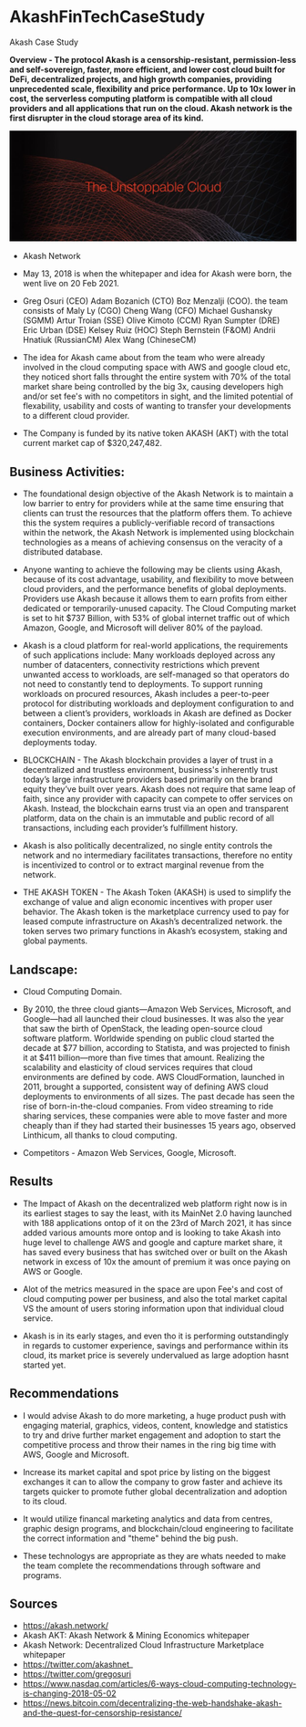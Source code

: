 # AkashFinTechCaseStudy
Akash Case Study

**Overview - The protocol Akash is a censorship-resistant, permission-less and self-sovereign, faster, more efficient, and lower cost cloud built for DeFi, decentralized projects, and high growth companies, providing unprecedented scale, flexibility and price performance. Up to 10x lower in cost, the serverless computing platform is compatible with all cloud providers and all applications that run on the cloud. Akash network is the first disrupter in the cloud storage area of its kind.**

![Akash](Akash.jpg)

* Akash Network

* May 13, 2018 is when the whitepaper and idea for Akash were born, the went live on 20 Feb 2021.

* Greg Osuri (CEO) Adam Bozanich (CTO) Boz Menzalji (COO). the team consists of Maly Ly (CGO) Cheng Wang (CFO) Michael Gushansky (SGMM) Artur Troian (SSE) Olive Kimoto (CCM) Ryan Sumpter (DRE) Eric Urban (DSE) Kelsey Ruiz (HOC) Steph Bernstein (F&OM) Andrii Hnatiuk (RussianCM) Alex Wang (ChineseCM)

* The idea for Akash came about from the team who were already involved in the cloud computing space with AWS and google cloud etc, they noticed short falls throught the entire system with 70% of the total market share being controlled by the big 3x, causing developers high and/or set fee's with no competitors in sight, and the limited potential of flexability, usability and costs of wanting to transfer your developments to a different cloud provider.

* The Company is funded by its native token AKASH (AKT) with the total current market cap of $320,247,482.

## Business Activities:

* The foundational design objective of the Akash Network is to maintain a low barrier to entry for providers while at the same time ensuring that clients can trust the resources that the platform offers them. To achieve this the system requires a publicly-verifiable record of transactions within the network, the Akash Network is implemented using blockchain technologies as a means of achieving consensus on the veracity of a distributed database.

* Anyone wanting to achieve the following may be clients using Akash, because of its cost advantage, usability, and flexibility to move between cloud providers, and the performance benefits of global deployments. Providers use Akash because it allows them to earn profits from either dedicated or temporarily-unused capacity. The Cloud Computing market is set to hit $737 Billion, with 53% of global internet traffic out of which Amazon, Google, and Microsoft will deliver 80% of the payload.

* Akash is a cloud platform for real-world applications, the requirements of such applications include: Many workloads deployed across any number of datacenters, connectivity restrictions which prevent unwanted access to workloads, are self-managed so that operators do not need to constantly tend to deployments.
To support running workloads on procured resources, Akash includes a peer-to-peer protocol for distributing workloads and deployment configuration to and between a client’s providers, workloads in Akash are defined as Docker containers, Docker containers allow for highly-isolated and configurable execution environments, and are already part of many cloud-based deployments today.

* BLOCKCHAIN - The Akash blockchain provides a layer of trust in a decentralized and trustless environment, business's inherently trust today’s large infrastructure providers based primarily on the brand equity they’ve built over years. Akash does not require that same leap of faith, since any provider with capacity can compete to offer services on Akash. Instead, the blockchain earns trust via an open and transparent platform, data on the chain is an immutable and public record of all transactions, including each provider’s fulfillment history. 
* Akash is also politically decentralized, no single entity controls the network and no intermediary facilitates transactions, therefore no entity is incentivized to control or to extract marginal revenue from the network.
* THE AKASH TOKEN - The Akash Token (AKASH) is used to simplify the exchange of value and align economic incentives with proper user behavior. The Akash
token is the marketplace currency used to pay for leased compute infrastructure on Akash’s decentralized network. the token serves two primary functions in Akash’s ecosystem, staking and global payments.

## Landscape:

* Cloud Computing Domain.

* By 2010, the three cloud giants—Amazon Web Services, Microsoft, and Google—had all launched their cloud businesses. It was also the year that saw the birth of OpenStack, the leading open-source cloud software platform. Worldwide spending on public cloud started the decade at $77 billion, according to Statista, and was projected to finish it at $411 billion—more than five times that amount. Realizing the scalability and elasticity of cloud services requires that cloud environments are defined by code. AWS CloudFormation, launched in 2011, brought a supported, consistent way of defining AWS cloud deployments to environments of all sizes. The past decade has seen the rise of born-in-the-cloud companies. From video streaming to ride sharing services, these companies were able to move faster and more cheaply than if they had started their businesses 15 years ago, observed Linthicum, all thanks to cloud computing.

* Competitors - Amazon Web Services, Google, Microsoft.

## Results

* The Impact of Akash on the decentralized web platform right now is in its earliest stages to say the least, with its MainNet 2.0 having launched with 188 applications ontop of it on the 23rd of March 2021, it has since added various amounts more ontop and is looking to take Akash into huge level to challenge AWS and google and capture market share, it has saved every business that has switched over or built on the Akash network in excess of 10x the amount of premium it was once paying on AWS or Google.

* Alot of the metrics measured in the space are upon Fee's and cost of cloud computing power per business, and also the total market capital VS the amount of users storing information upon that individual cloud service.

* Akash is in its early stages, and even tho it is performing outstandingly in regards to customer experience, savings and performance within its cloud, its market price is severely undervalued as large adoption hasnt started yet.

## Recommendations

* I would advise Akash to do more marketing, a huge product push with engaging material, graphics, videos, content, knowledge and statistics to try and drive further market engagement and adoption to start the competitive process and throw their names in the ring big time with AWS, Google and Microsoft.

* Increase its market capital and spot price by listing on the biggest exchanges it can to allow the company to grow faster and achieve its targets quicker to promote futher global decentralization and adoption to its cloud.

* It would utilize financal marketing analytics and data from centres, graphic design programs, and blockchain/cloud engineering to facilitate the correct information and "theme" behind the big push.

* These technologys are appropriate as they are whats needed to make the team complete the recommendations through software and programs.

## Sources
* https://akash.network/
* Akash AKT: Akash Network & Mining Economics whitepaper
* Akash Network: Decentralized Cloud Infrastructure Marketplace whitepaper
* https://twitter.com/akashnet_
* https://twitter.com/gregosuri
* https://www.nasdaq.com/articles/6-ways-cloud-computing-technology-is-changing-2018-05-02
* https://news.bitcoin.com/decentralizing-the-web-handshake-akash-and-the-quest-for-censorship-resistance/
